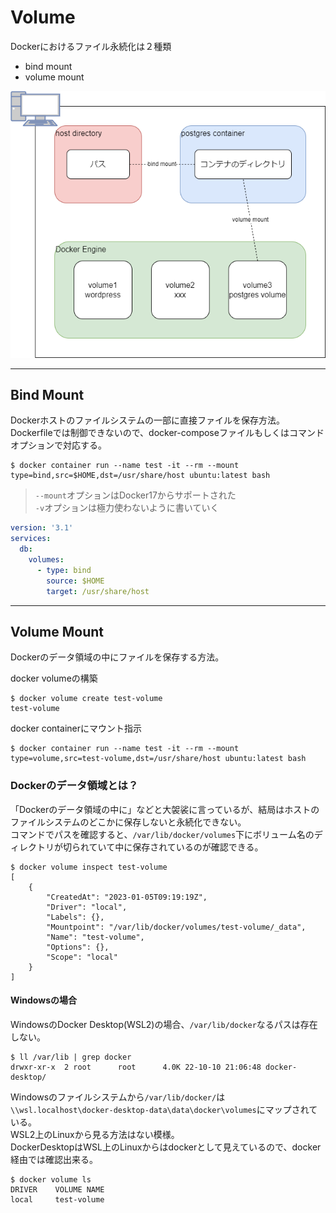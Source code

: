 # Volume

Dockerにおけるファイル永続化は２種類

- bind mount
- volume mount

![](./img/volume.drawio.png)

---

## Bind Mount

Dockerホストのファイルシステムの一部に直接ファイルを保存方法。  
Dockerfileでは制御できないので、docker-composeファイルもしくはコマンドオプションで対応する。

```console
$ docker container run --name test -it --rm --mount type=bind,src=$HOME,dst=/usr/share/host ubuntu:latest bash
```

> `--mount`オプションはDocker17からサポートされた  
> `-v`オプションは極力使わないように書いていく

```yaml
version: '3.1'
services:
  db:
    volumes:
      - type: bind
        source: $HOME
        target: /usr/share/host
```

---

## Volume Mount

Dockerのデータ領域の中にファイルを保存する方法。  

docker volumeの構築

```console
$ docker volume create test-volume
test-volume
```

docker containerにマウント指示

```console
$ docker container run --name test -it --rm --mount type=volume,src=test-volume,dst=/usr/share/host ubuntu:latest bash
```

### Dockerのデータ領域とは？

「Dockerのデータ領域の中に」などと大袈裟に言っているが、結局はホストのファイルシステムのどこかに保存しないと永続化できない。  
コマンドでパスを確認すると、`/var/lib/docker/volumes`下にボリューム名のディレクトリが切られていて中に保存されているのが確認できる。

```console
$ docker volume inspect test-volume
[
    {
        "CreatedAt": "2023-01-05T09:19:19Z",
        "Driver": "local",
        "Labels": {},
        "Mountpoint": "/var/lib/docker/volumes/test-volume/_data",
        "Name": "test-volume",
        "Options": {},
        "Scope": "local"
    }
]
```

#### Windowsの場合

WindowsのDocker Desktop(WSL2)の場合、`/var/lib/docker`なるパスは存在しない。

```console
$ ll /var/lib | grep docker
drwxr-xr-x  2 root      root      4.0K 22-10-10 21:06:48 docker-desktop/
```

Windowsのファイルシステムから`/var/lib/docker/`は`\\wsl.localhost\docker-desktop-data\data\docker\volumes`にマップされている。  
WSL2上のLinuxから見る方法はない模様。  
DockerDesktopはWSL上のLinuxからはdockerとして見えているので、docker経由では確認出来る。

```console
$ docker volume ls
DRIVER    VOLUME NAME
local     test-volume
```
